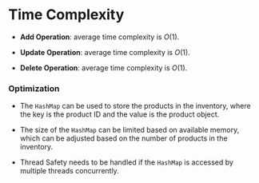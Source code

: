# Time Complexity

- **Add Operation**: average time complexity is $O(1)$.

- **Update Operation**: average time complexity is $O(1)$.

- **Delete Operation**: average time complexity is $O(1)$.

### Optimization

- The `HashMap` can be used to store the products in the inventory, where the key is the product ID and the value is the product object.

- The size of the `HashMap` can be limited based on available memory, which can be adjusted based on the number of products in the inventory.

- Thread Safety needs to be handled if the `HashMap` is accessed by multiple threads concurrently.
